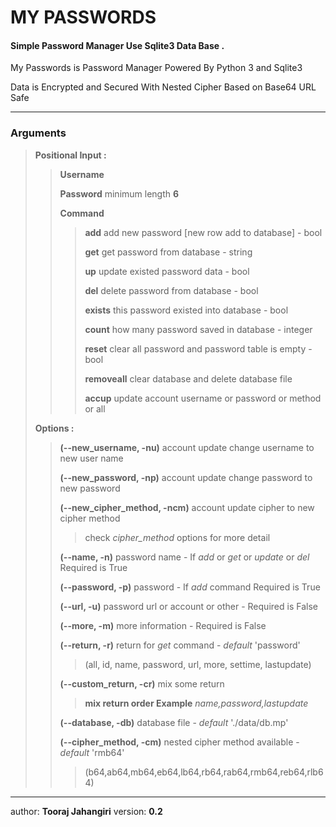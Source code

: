 # MY PASSWORDS

#### Simple Password Manager Use Sqlite3 Data Base .

My Passwords is Password Manager Powered By Python 3 and Sqlite3

Data is Encrypted and Secured With Nested Cipher Based on Base64 URL Safe

---

### Arguments

> **Positional Input :**
>
> > **Username**
> >
> > **Password**    minimum length **6** 
> >
> > **Command**
> >
> > > **add**  add new password [new row add to database] - bool
> > >
> > > **get**  get password from database - string
> > >
> > > **up**   update existed password data - bool
> > >
> > > **del**  delete password from database - bool
> > >
> > > **exists** this password existed into database - bool
> > >
> > > **count**  how many password saved in database - integer
> > >
> > > **reset**  clear all password and password table is empty - bool
> > >
> > > **removeall** clear database and delete database file
> > >
> > > **accup** update account username or password or method or all
>
> **Options :**
>
> > **(--new_username, -nu)** account update change username to new user name
> >
> > **(--new_password, -np)** account update change password to new password
> >
> > **(--new_cipher_method, -ncm)** account update cipher to new cipher method
> >
> > > check *cipher_method* options for more detail
> >
> > **(--name, -n)**  password name - If *add* or *get* or *update* or *del* Required is True
> >
> > **(--password, -p)** password - If *add* command Required is True
> >
> > **(--url, -u)**  password url or account or other - Required is False
> >
> > **(--more, -m)**  more information - Required is False
> >
> > **(--return, -r)** return for *get* command - *default* 'password'
> >
> > > (all, id, name, password, url, more, settime, lastupdate)
> >
> > **(--custom_return, -cr)** mix some return
> >
> > > **mix return order Example** *name,password,lastupdate*
> >
> > **(--database, -db)**  database file - *default* './data/db.mp'
> >
> > **(--cipher_method, -cm)**  nested cipher method available - *default* 'rmb64'
> >
> > > (b64,ab64,mb64,eb64,lb64,rb64,rab64,rmb64,reb64,rlb64) 
> > >
> > > [more info]: https://pypi.org/project/nested-cipher/#description	"nested_cipher"

---

author: **Tooraj Jahangiri** version: **0.2**
